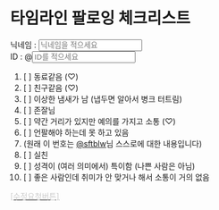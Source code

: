 # 타임라인 팔로잉 체크리스트

닉네임 : <input type="text" placeholder="닉네임을 적으세요"><br/>
ID : @<input type="text" placeholder="ID를 적으세요">

1. [ ] 동료같음 (♡)
2. [ ] 친구같음 (♡)
3. [ ] 이상한 냄새가 남 (냅두면 알아서 병크 터트림)
4. [ ] 존잘님
5. [ ] 약간 거리가 있지만 예의를 가지고 소통 (♡)
6. [ ] 언팔해야 하는데 못 하고 있음
7. (원래 이 번호는 [@sftblw](https://twitter.com/sftblw)님 스스로에 대한 내용입니다)
8. [ ] 실친
9. [ ] 성격이 (여러 의미에서) 특이함 (나쁜 사람은 아님)
10. [ ] 좋은 사람인데 취미가 안 맞거나 해서 소통이 거의 없음

[<span style="color:#ccc;">\[수정요청버튼\]</span>](https://github.com/sftblw/hosting-garbage)
